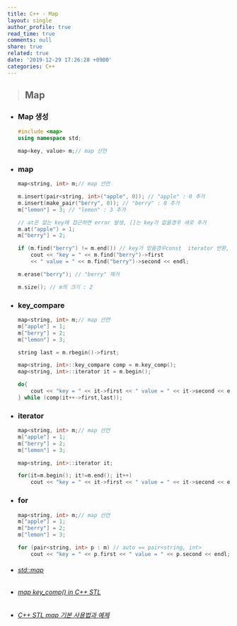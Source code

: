 ```yaml
---
title: C++ - Map
layout: single
author_profile: true
read_time: true
comments: null
share: true
related: true
date: '2019-12-29 17:26:28 +0900'
categories: C++
---
```


> ## Map

* ### Map 생성

	```c++
	#include <map>
	using namespace std;

	map<key, value> m;// map 선언
	```

* ###  map
	```c++
	map<string, int> m;// map 선언

	m.insert(pair<string, int>("apple", 0)); // "apple" : 0 추가
	m.insert(make_pair("berry", 0)); // "berry" : 0 추가
	m["lemon"] = 3; // "lemon" : 3 추가

	// at은 없는 key에 접근하면 error 발생, []는 key가 없을경우 새로 추가
	m.at("apple") = 1;
	m["berry"] = 2;
	
	if (m.find("berry") != m.end()) // key가 있을경우const  iterator 반환, 없으면 m.end() 반환
        cout << "key = " << m.find("berry")->first
        << " value = " << m.find("berry")->second << endl;
	
	m.erase("berry"); // "berry" 제거
	
	m.size(); // m의 크기 : 2
	```

* ### key_compare
	```c++
	map<string, int> m;// map 선언
	m["apple"] = 1;
	m["berry"] = 2;
	m["lemon"] = 3;

	string last = m.rbegin()->first;

	map<string, int>::key_compare comp = m.key_comp();
	map<string, int>::iterator it = m.begin();
	
	do{
		cout << "key = " << it->first << " value = " << it->second << endl;
	} while (comp(it++->first,last));
	
	```
	
* ### iterator
	```c++
	map<string, int> m;// map 선언
	m["apple"] = 1;
	m["berry"] = 2;
	m["lemon"] = 3;
	
	map<string, int>::iterator it;

	for(it=m.begin(); it!=m.end(); it++)
		cout << "key = " << it->first << " value = " << it->second << endl;
	```

* ### for
	```c++
	map<string, int> m;// map 선언
	m["apple"] = 1;
	m["berry"] = 2;
	m["lemon"] = 3;

	for (pair<string, int> p : m) // auto == pair<string, int> 
		cout << "key = " << p.first << " value = " << p.second << endl;
	```
	
* ###### [std::map]
* ###### [map key_comp() in C++ STL]
* ###### [C++ STL map 기본 사용법과 예제]


[std::map]: http://www.cplusplus.com/reference/map/map/
[map key_comp() in C++ STL]: https://www.geeksforgeeks.org/map-key_comp-in-c-stl/
[C++ STL map 기본 사용법과 예제]: https://twpower.github.io/91-how-to-use-map-in-cpp